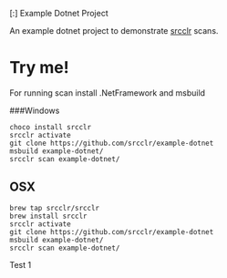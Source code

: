 [:] Example Dotnet Project

An example dotnet project to demonstrate [srcclr](https://www.srcclr.com) scans.

# Try me!

For running scan install .NetFramework and msbuild 

###Windows

```
choco install srcclr
srcclr activate
git clone https://github.com/srcclr/example-dotnet
msbuild example-dotnet/
srcclr scan example-dotnet/
```

##  OSX
```
brew tap srcclr/srcclr
brew install srcclr
srcclr activate
git clone https://github.com/srcclr/example-dotnet
msbuild example-dotnet/
srcclr scan example-dotnet/
```
Test 1

